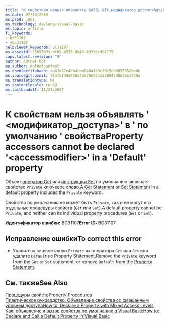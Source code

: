 ```yaml
---
title: "К свойствам нельзя объявлять &#39; &lt;модификатор_доступа&gt;&#39; в &#39; по умолчанию &#39; свойства"
ms.date: 07/20/2015
ms.prod: .net
ms.technology: devlang-visual-basic
ms.topic: article
f1_keywords:
- bc31107
- vbc31107
helpviewer_keywords: BC31107
ms.assetid: 25657b33-df85-4535-8043-69795c987175
caps.latest.revision: "9"
author: dotnet-bot
ms.author: dotnetcontent
ms.openlocfilehash: cd41d87e4bb4cbe0494f83c29f5c8b955052be4b
ms.sourcegitcommit: 4f3fef493080a43e70e951223894768d36ce430a
ms.translationtype: MT
ms.contentlocale: ru-RU
ms.lasthandoff: 11/21/2017
---
```

# <a name="property-accessors-cannot-be-declared-39ltaccessmodifiergt39-in-a-39default39-property"></a><span data-ttu-id="08a0f-102">К свойствам нельзя объявлять &#39; &lt;модификатор_доступа&gt;&#39; в &#39; по умолчанию &#39; свойства</span><span class="sxs-lookup"><span data-stu-id="08a0f-102">Property accessors cannot be declared &#39;&lt;accessmodifier&gt;&#39; in a &#39;Default&#39; property</span></span>
<span data-ttu-id="08a0f-103">Объект [оператор Get](../../visual-basic/language-reference/statements/get-statement.md) или [инструкции Set](../../visual-basic/language-reference/statements/set-statement.md) по умолчанию включает свойство `Private` ключевое слово.</span><span class="sxs-lookup"><span data-stu-id="08a0f-103">A [Get Statement](../../visual-basic/language-reference/statements/get-statement.md) or [Set Statement](../../visual-basic/language-reference/statements/set-statement.md) in a default property includes the `Private` keyword.</span></span>  
  
 <span data-ttu-id="08a0f-104">Свойство по умолчанию не может быть `Private`, как и не могут его отдельные процедуры свойств (`Get` или `Set`).</span><span class="sxs-lookup"><span data-stu-id="08a0f-104">A default property cannot be `Private`, and neither can its individual property procedures (`Get` or `Set`).</span></span>  
  
 <span data-ttu-id="08a0f-105">**Идентификатор ошибки:** BC31107</span><span class="sxs-lookup"><span data-stu-id="08a0f-105">**Error ID:** BC31107</span></span>  
  
## <a name="to-correct-this-error"></a><span data-ttu-id="08a0f-106">Исправление ошибки</span><span class="sxs-lookup"><span data-stu-id="08a0f-106">To correct this error</span></span>  
  
-   <span data-ttu-id="08a0f-107">Удалите ключевое слово `Private` из оператора `Get` или `Set` или удалите `Default` из [Property Statement](../../visual-basic/language-reference/statements/property-statement.md).</span><span class="sxs-lookup"><span data-stu-id="08a0f-107">Remove the `Private` keyword from the `Get` or `Set` statement, or remove `Default` from the [Property Statement](../../visual-basic/language-reference/statements/property-statement.md).</span></span>  
  
## <a name="see-also"></a><span data-ttu-id="08a0f-108">См. также</span><span class="sxs-lookup"><span data-stu-id="08a0f-108">See Also</span></span>  
 [<span data-ttu-id="08a0f-109">Процедуры свойств</span><span class="sxs-lookup"><span data-stu-id="08a0f-109">Property Procedures</span></span>](../../visual-basic/programming-guide/language-features/procedures/property-procedures.md)  
 [<span data-ttu-id="08a0f-110">Практическое руководство. Объявление свойства со смешанным уровнем доступа</span><span class="sxs-lookup"><span data-stu-id="08a0f-110">How to: Declare a Property with Mixed Access Levels</span></span>](../../visual-basic/programming-guide/language-features/procedures/how-to-declare-a-property-with-mixed-access-levels.md)  
 [<span data-ttu-id="08a0f-111">Как: объявление и вызов свойства по умолчанию в Visual Basic</span><span class="sxs-lookup"><span data-stu-id="08a0f-111">How to: Declare and Call a Default Property in Visual Basic</span></span>](../../visual-basic/programming-guide/language-features/procedures/how-to-declare-and-call-a-default-property.md)
